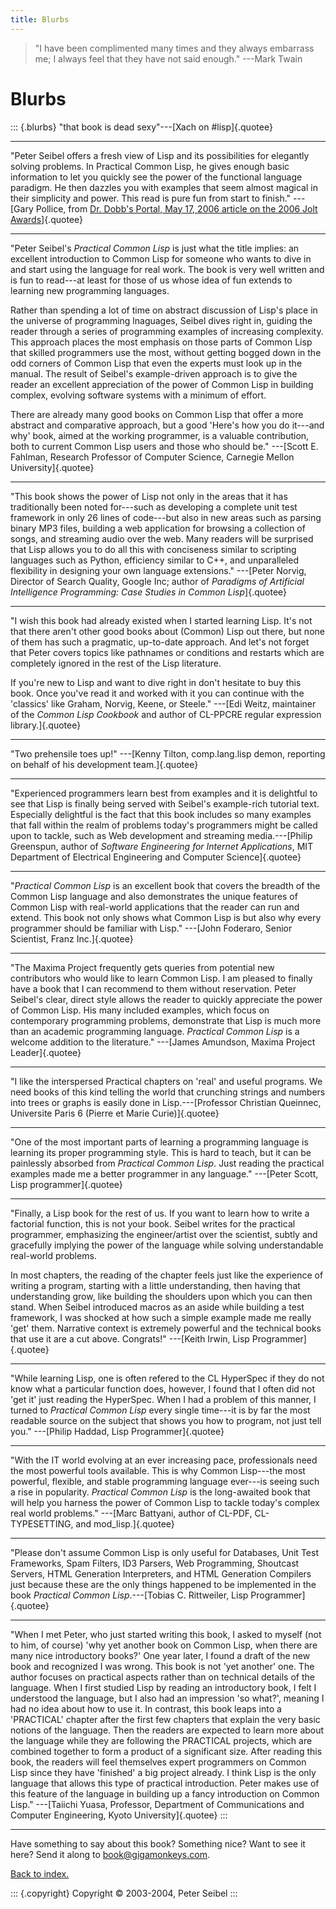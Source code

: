 ```yaml
---
title: Blurbs
---
```


> "I have been complimented many times and they always embarrass me; I
> always feel that they have not said enough." ---Mark Twain

# Blurbs

::: {.blurbs}
"that book is dead sexy"---[Xach on \#lisp]{.quotee}

------------------------------------------------------------------------

"Peter Seibel offers a fresh view of Lisp and its possibilities for
elegantly solving problems. In Practical Common Lisp, he gives enough
basic information to let you quickly see the power of the functional
language paradigm. He then dazzles you with examples that seem almost
magical in their simplicity and power. This read is pure fun from start
to finish." ---[Gary Pollice, from [Dr. Dobb's Portal, May 17, 2006
article on the 2006 Jolt
Awards](http://www.ddj.com/dept/architect/187900423?pgno=4)]{.quotee}

------------------------------------------------------------------------

"Peter Seibel's *Practical Common Lisp* is just what the title implies:
an excellent introduction to Common Lisp for someone who wants to dive
in and start using the language for real work. The book is very well
written and is fun to read---at least for those of us whose idea of fun
extends to learning new programming languages.

Rather than spending a lot of time on abstract discussion of Lisp's
place in the universe of programming lnaguages, Seibel dives right in,
guiding the reader through a series of programming examples of
increasing complexity. This approach places the most emphasis on those
parts of Common Lisp that skilled programmers use the most, without
getting bogged down in the odd corners of Common Lisp that even the
experts must look up in the manual. The result of Seibel's
example-driven approach is to give the reader an excellent appreciation
of the power of Common Lisp in building complex, evolving software
systems with a minimum of effort.

There are already many good books on Common Lisp that offer a more
abstract and comparative approach, but a good 'Here's how you do
it---and why' book, aimed at the working programmer, is a valuable
contribution, both to current Common Lisp users and those who should
be." ---[Scott E. Fahlman, Research Professor of Computer Science,
Carnegie Mellon University]{.quotee}

------------------------------------------------------------------------

"This book shows the power of Lisp not only in the areas that it has
traditionally been noted for---such as developing a complete unit test
framework in only 26 lines of code---but also in new areas such as
parsing binary MP3 files, building a web application for browsing a
collection of songs, and streaming audio over the web. Many readers will
be surprised that Lisp allows you to do all this with conciseness
similar to scripting languages such as Python, efficiency similar to
C++, and unparalleled flexibility in designing your own language
extensions." ---[Peter Norvig, Director of Search Quality, Google Inc;
author of *Paradigms of Artificial Intelligence Programming: Case
Studies in Common Lisp*]{.quotee}

------------------------------------------------------------------------

"I wish this book had already existed when I started learning Lisp.
It's not that there aren't other good books about (Common) Lisp out
there, but none of them has such a pragmatic, up-to-date approach. And
let's not forget that Peter covers topics like pathnames or conditions
and restarts which are completely ignored in the rest of the Lisp
literature.

If you're new to Lisp and want to dive right in don't hesitate to buy
this book. Once you've read it and worked with it you can continue with
the 'classics' like Graham, Norvig, Keene, or Steele." ---[Edi Weitz,
maintainer of the *Common Lisp Cookbook* and author of CL-PPCRE regular
expression library.]{.quotee}

------------------------------------------------------------------------

"Two prehensile toes up!" ---[Kenny Tilton, comp.lang.lisp demon,
reporting on behalf of his development team.]{.quotee}

------------------------------------------------------------------------

"Experienced programmers learn best from examples and it is delightful
to see that Lisp is finally being served with Seibel's example-rich
tutorial text. Especially delightful is the fact that this book includes
so many examples that fall within the realm of problems today's
programmers might be called upon to tackle, such as Web development and
streaming media.---[Philip Greenspun, author of *Software Engineering
for Internet Applications*, MIT Department of Electrical Engineering and
Computer Science]{.quotee}

------------------------------------------------------------------------

"*Practical Common Lisp* is an excellent book that covers the breadth of
the Common Lisp language and also demonstrates the unique features of
Common Lisp with real-world applications that the reader can run and
extend. This book not only shows what Common Lisp is but also why every
programmer should be familiar with Lisp." ---[John Foderaro, Senior
Scientist, Franz Inc.]{.quotee}

------------------------------------------------------------------------

"The Maxima Project frequently gets queries from potential new
contributors who would like to learn Common Lisp. I am pleased to
finally have a book that I can recommend to them without reservation.
Peter Seibel's clear, direct style allows the reader to quickly
appreciate the power of Common Lisp. His many included examples, which
focus on contemporary programming problems, demonstrate that Lisp is
much more than an academic programming language. *Practical Common Lisp*
is a welcome addition to the literature." ---[James Amundson, Maxima
Project Leader]{.quotee}

------------------------------------------------------------------------

"I like the interspersed Practical chapters on 'real' and useful
programs. We need books of this kind telling the world that crunching
strings and numbers into trees or graphs is easily done in
Lisp.---[Professor Christian Queinnec, Universite Paris 6 (Pierre et
Marie Curie)]{.quotee}

------------------------------------------------------------------------

"One of the most important parts of learning a programming language is
learning its proper programming style. This is hard to teach, but it can
be painlessly absorbed from *Practical Common Lisp*. Just reading the
practical examples made me a better programmer in any language."
---[Peter Scott, Lisp programmer]{.quotee}

------------------------------------------------------------------------

"Finally, a Lisp book for the rest of us. If you want to learn how to
write a factorial function, this is not your book. Seibel writes for the
practical programmer, emphasizing the engineer/artist over the
scientist, subtly and gracefully implying the power of the language
while solving understandable real-world problems.

In most chapters, the reading of the chapter feels just like the
experience of writing a program, starting with a little understanding,
then having that understanding grow, like building the shoulders upon
which you can then stand. When Seibel introduced macros as an aside
while building a test framework, I was shocked at how such a simple
example made me really 'get' them. Narrative context is extremely
powerful and the technical books that use it are a cut above. Congrats!"
---[Keith Irwin, Lisp Programmer]{.quotee}

------------------------------------------------------------------------

"While learning Lisp, one is often refered to the CL HyperSpec if they
do not know what a particular function does, however, I found that I
often did not 'get it' just reading the HyperSpec. When I had a
problem of this manner, I turned to *Practical Common Lisp* every single
time---it is by far the most readable source on the subject that shows
you how to program, not just tell you." ---[Philip Haddad, Lisp
Programmer]{.quotee}

------------------------------------------------------------------------

"With the IT world evolving at an ever increasing pace, professionals
need the most powerful tools available. This is why Common Lisp---the
most powerful, flexible, and stable programming language ever---is
seeing such a rise in popularity. *Practical Common Lisp* is the
long-awaited book that will help you harness the power of Common Lisp to
tackle today's complex real world problems." ---[Marc Battyani, author
of CL-PDF, CL-TYPESETTING, and mod_lisp.]{.quotee}

------------------------------------------------------------------------

"Please don't assume Common Lisp is only useful for Databases, Unit
Test Frameworks, Spam Filters, ID3 Parsers, Web Programming, Shoutcast
Servers, HTML Generation Interpreters, and HTML Generation Compilers
just because these are the only things happened to be implemented in the
book *Practical Common Lisp*.---[Tobias C. Rittweiler, Lisp
Programmer]{.quotee}

------------------------------------------------------------------------

"When I met Peter, who just started writing this book, I asked to myself
(not to him, of course) 'why yet another book on Common Lisp, when there
are many nice introductory books?' One year later, I found a draft of
the new book and recognized I was wrong. This book is not 'yet another'
one. The author focuses on practical aspects rather than on technical
details of the language. When I first studied Lisp by reading an
introductory book, I felt I understood the language, but I also had an
impression 'so what?', meaning I had no idea about how to use it. In
contrast, this book leaps into a 'PRACTICAL' chapter after the first few
chapters that explain the very basic notions of the language. Then the
readers are expected to learn more about the language while they are
following the PRACTICAL projects, which are combined together to form a
product of a significant size. After reading this book, the readers will
feel themselves expert programmers on Common Lisp since they have
'finished' a big project already. I think Lisp is the only language that
allows this type of practical introduction. Peter makes use of this
feature of the language in building up a fancy introduction on Common
Lisp." ---[Taiichi Yuasa, Professor, Department of Communications and
Computer Engineering, Kyoto University]{.quotee}
:::

------------------------------------------------------------------------

Have something to say about this book? Something nice? Want to see it
here? Send it along to <book@gigamonkeys.com>.

[Back to index.](index.html)

::: {.copyright}
Copyright © 2003-2004, Peter Seibel
:::
